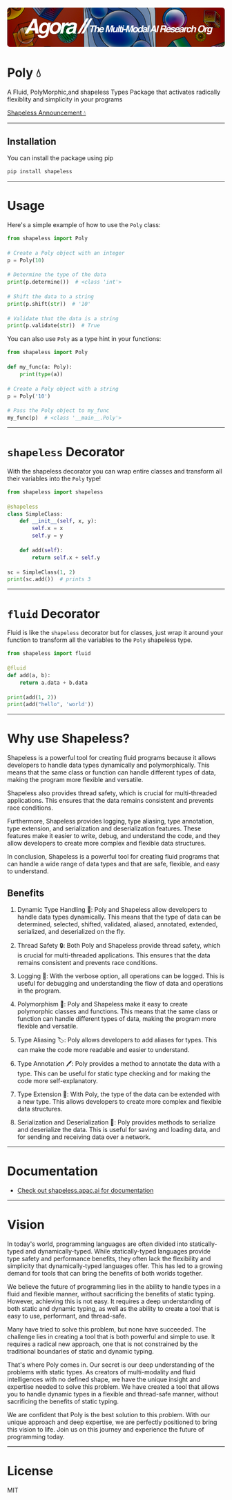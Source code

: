 [![Multi-Modality](agorabanner.png)](https://discord.gg/qUtxnK2NMf)

# Poly 💧
<!-- ![Poly banner](shapeless.png) -->

A Fluid, PolyMorphic,and shapeless Types Package that activates radically flexiblity and simplicity in your programs

[Shapeless Announcement 💧](https://medium.com/@kyeg/embrace-shapelessness-the-design-philosophy-of-the-future-1d530c075789)

-----

## Installation

You can install the package using pip

```bash
pip install shapeless
```
----

# Usage

Here's a simple example of how to use the `Poly` class:

```python
from shapeless import Poly

# Create a Poly object with an integer
p = Poly(10)

# Determine the type of the data
print(p.determine())  # <class 'int'>

# Shift the data to a string
print(p.shift(str))  # '10'

# Validate that the data is a string
print(p.validate(str))  # True
```

You can also use `Poly` as a type hint in your functions:

```python
from shapeless import Poly

def my_func(a: Poly):
    print(type(a))

# Create a Poly object with a string
p = Poly('10')

# Pass the Poly object to my_func
my_func(p)  # <class '__main__.Poly'>
```
------

# `shapeless` Decorator
With the shapeless decorator you can wrap entire classes and transform all their variables into the `Poly` type!

```python
from shapeless import shapeless

@shapeless
class SimpleClass:
    def __init__(self, x, y):
        self.x = x
        self.y = y

    def add(self):
        return self.x + self.y
    
sc = SimpleClass(1, 2)
print(sc.add())  # prints 3

```

-----


# `fluid` Decorator
Fluid is like the `shapeless` decorator but for classes, just wrap it around your function to transform all the variables to the `Poly` shapeless type.

```python
from shapeless import fluid

@fluid
def add(a, b):
    return a.data + b.data

print(add(1, 2))
print(add("hello", 'world'))

```

----

# Why use Shapeless?

Shapeless is a powerful tool for creating fluid programs because it allows developers to handle data types dynamically and polymorphically. This means that the same class or function can handle different types of data, making the program more flexible and versatile.

Shapeless also provides thread safety, which is crucial for multi-threaded applications. This ensures that the data remains consistent and prevents race conditions.

Furthermore, Shapeless provides logging, type aliasing, type annotation, type extension, and serialization and deserialization features. These features make it easier to write, debug, and understand the code, and they allow developers to create more complex and flexible data structures.

In conclusion, Shapeless is a powerful tool for creating fluid programs that can handle a wide range of data types and that are safe, flexible, and easy to understand.

## Benefits

1.  Dynamic Type Handling 🔄: Poly and Shapeless allow developers to handle data types dynamically. This means that the type of data can be determined, selected, shifted, validated, aliased, annotated, extended, serialized, and deserialized on the fly.

2.  Thread Safety 🔒: Both Poly and Shapeless provide thread safety, which is crucial for multi-threaded applications. This ensures that the data remains consistent and prevents race conditions.

3.  Logging 📝: With the verbose option, all operations can be logged. This is useful for debugging and understanding the flow of data and operations in the program.

4.  Polymorphism 🐾: Poly and Shapeless make it easy to create polymorphic classes and functions. This means that the same class or function can handle different types of data, making the program more flexible and versatile.

5.  Type Aliasing 🏷️: Poly allows developers to add aliases for types. This can make the code more readable and easier to understand.

6.  Type Annotation 🖊️: Poly provides a method to annotate the data with a type. This can be useful for static type checking and for making the code more self-explanatory.

7.  Type Extension 🧩: With Poly, the type of the data can be extended with a new type. This allows developers to create more complex and flexible data structures.

8.  Serialization and Deserialization 💾: Poly provides methods to serialize and deserialize the data. This is useful for saving and loading data, and for sending and receiving data over a network.


------

# Documentation
* [Check out shapeless.apac.ai for documentation](https://shapeless.apac.ai)


-----

# Vision
In today's world, programming languages are often divided into statically-typed and dynamically-typed. While statically-typed languages provide type safety and performance benefits, they often lack the flexibility and simplicity that dynamically-typed languages offer. This has led to a growing demand for tools that can bring the benefits of both worlds together.

We believe the future of programming lies in the ability to handle types in a fluid and flexible manner, without sacrificing the benefits of static typing. However, achieving this is not easy. It requires a deep understanding of both static and dynamic typing, as well as the ability to create a tool that is easy to use, performant, and thread-safe.

Many have tried to solve this problem, but none have succeeded. The challenge lies in creating a tool that is both powerful and simple to use. It requires a radical new approach, one that is not constrained by the traditional boundaries of static and dynamic typing.

That's where Poly comes in. Our secret is our deep understanding of the problems with static types. As creators of multi-modality and fluid intelligences with no defined shape, we have the unique insight and expertise needed to solve this problem. We have created a tool that allows you to handle dynamic types in a flexible and thread-safe manner, without sacrificing the benefits of static typing.

We are confident that Poly is the best solution to this problem. With our unique approach and deep expertise, we are perfectly positioned to bring this vision to life. Join us on this journey and experience the future of programming today.



-----


# License
MIT

